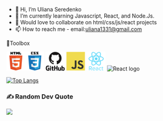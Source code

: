 - 👋 Hi, I’m Uliana Seredenko
- 👀 I’m currently learning Javascript, React, and Node.Js. 
- 💞️ Would love to collaborate on html/css/js/react projects
- 📫 How to reach me - email:uliana1331@gmail.com

🧰Toolbox

<img src="https://github.com/devicons/devicon/blob/master/icons/html5/html5-original-wordmark.svg" alt="HTML logo" width ="50" height="50"/><img src="https://github.com/devicons/devicon/blob/master/icons/css3/css3-original-wordmark.svg" alt="CSS logo" width ="50" height="50"/> <img src="https://github.com/devicons/devicon/blob/master/icons/github/github-original-wordmark.svg" alt="GitHub logo" width ="50" height="50"/> <img src="https://github.com/devicons/devicon/blob/master/icons/javascript/javascript-original.svg" alt="JS logo" width ="50" height="50"/> <img src="https://github.com/devicons/devicon/blob/master/icons/react/react-original-wordmark.svg" alt="React logo" width ="50" height="50"/> <img src="https://github.com/devicons/devicon/blob/master/icons/react/redux-original.svg" alt="React logo" width ="50" height="50"/>



[![Top Langs](https://github-readme-stats.vercel.app/api/top-langs/?username=ulianasunny31&layout=pie&langs_count=6)](https://github.com/ulianasunny31/github-readme-stats)

 
### ✍️ Random Dev Quote
![](https://quotes-github-readme.vercel.app/api?type=horizontal&theme=radical)

 
